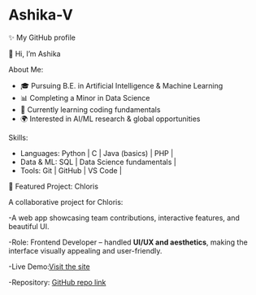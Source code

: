 # Ashika-V
✨ My GitHub profile 

👋 Hi, I’m Ashika  

About Me:
- 🎓 Pursuing B.E. in Artificial Intelligence & Machine Learning
- 📊 Completing a Minor in Data Science  
- 🐍 Currently learning coding fundamentals  
- 🌍 Interested in AI/ML research & global opportunities

Skills:
- Languages: Python | C | Java (basics) | PHP | 
- Data & ML: SQL | Data Science fundamentals | 
- Tools: Git | GitHub | VS Code |
  
🌱 Featured Project: Chloris

A collaborative project for Chloris:

-A web app showcasing team contributions, interactive features, and beautiful UI.

-Role: Frontend Developer – handled **UI/UX and aesthetics**, making the interface visually appealing and user-friendly.  

-Live Demo:[Visit the site](https://ashika-v22.github.io/chloris/)

-Repository: [GitHub repo link](https://github.com/ashika-v22/chloris)

  
